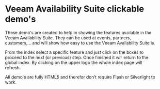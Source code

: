# Veeam Availability Suite clickable demo's

These demo's are created to help in showing the features available in the Veeam Availability Suite. They can be used at events, partners, customers,... and will show how easy to use the Veeam Availability Suite is.

From the index select a specific feature and just click on the boxes to proceed to the next (or previous) step. Once finished it will return to the global index. By clicking on the upper logo the whole index page will refresh.

All demo's are fully HTML5 and therefor don't require Flash or Silverlight to work.